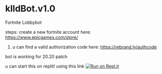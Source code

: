 # klldBot.v1.0
Fortnite Lobbybot


steps:
create a new fortnite account here:
https://www.epicgames.com/store/

1) u can find a valid authorization code here:
https://rebrand.ly/authcode

bot is working for 20.20 patch

u can start this on replit! using this link
[![Run on Repl.it](https://repl.it/badge/github/Pasta-amongus/Bot-v1.0.7)](https://replit.com/github/klldme/klldBot.v1.0.0)



